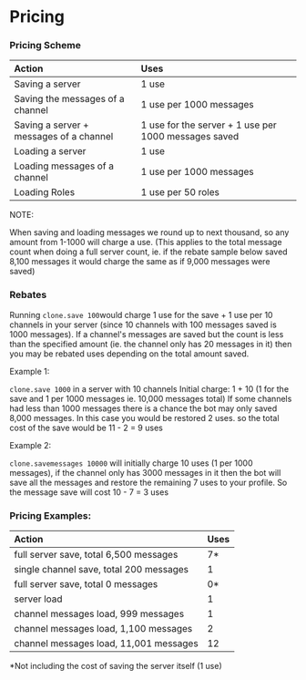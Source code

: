 # Pricing

### Pricing Scheme

| Action | Uses |
| :--- | :--- |
| Saving a server | 1 use |
| Saving the messages of a channel | 1 use per 1000 messages |
| Saving a server + messages of a channel | 1 use for the server + 1 use per 1000 messages saved |
| Loading a server | 1 use |
| Loading messages of a channel | 1 use per 1000 messages |
| Loading Roles | 1 use per 50 roles |

NOTE:

When saving and loading messages we round up to next thousand, so any amount from 1-1000 will charge a use. \(This applies to the total message count when doing a full server count, ie. if the rebate sample below saved 8,100 messages it would charge the same as if 9,000 messages were saved\)

### Rebates

Running `clone.save 100`would charge 1 use for the save + 1 use per 10 channels in your server \(since 10 channels with 100 messages saved is 1000 messages\). If a channel's messages are saved but the count is less than the specified amount \(ie. the channel only has 20 messages in it\) then you may be rebated uses depending on the total amount saved.

Example 1:

`clone.save 1000` in a server with 10 channels Initial charge: 1 + 10 \(1 for the save and 1 per 1000 messages ie. 10,000 messages total\) If some channels had less than 1000 messages there is a chance the bot may only saved 8,000 messages. In this case you would be restored 2 uses. so the total cost of the save would be 11 - 2 = 9 uses

Example 2:

`clone.savemessages 10000` will initially charge 10 uses \(1 per 1000 messages\), if the channel only has 3000 messages in it then the bot will save all the messages and restore the remaining 7 uses to your profile. So the message save will cost 10 - 7 = 3 uses

### Pricing Examples:

| Action | Uses |
| :--- | :--- |
| full server save, total 6,500 messages | 7\* |
| single channel save, total 200 messages | 1 |
| full server save, total 0 messages | 0\* |
| server load | 1 |
| channel messages load, 999 messages | 1 |
| channel messages load, 1,100 messages | 2 |
| channel messages load, 11,001 messages | 12 |

\*Not including the cost of saving the server itself \(1 use\)

